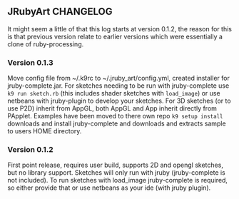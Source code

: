 ## JRubyArt CHANGELOG

It might seem a little of that this log starts at version 0.1.2, the reason for this is that previous version relate to earlier versions which were essentially a clone of ruby-processing.

### Version 0.1.3

Move config file from ~/.k9rc to ~/.jruby_art/config.yml, created installer for jruby-complete.jar.  For sketches needing to be run with jruby-complete use `k9 run sketch.rb` (this includes shader sketches with `load_image`) or use netbeans with jruby-plugin to develop your sketches. For 3D sketches (or to use P2D) inherit from AppGL, both AppGL and App inherit directly from PApplet. Examples have been moved to there own repo `k9 setup install` downloads and install jruby-complete and downloads and extracts sample to users HOME directory.


### Version 0.1.2

First point release, requires user build, supports 2D and opengl sketches, but no library support. Sketches will only run with jruby (jruby-complete is not included). To run sketches with load_image jruby-complete is required, so either provide that or use netbeans as your ide (with jruby plugin).
